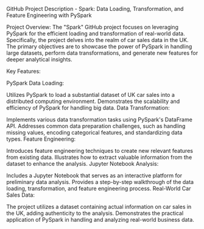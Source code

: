 GitHub Project Description - Spark: Data Loading, Transformation, and Feature Engineering with PySpark

Project Overview:
The "Spark" GitHub project focuses on leveraging PySpark for the efficient loading and transformation of real-world data. Specifically, the project delves into the realm of car sales data in the UK. The primary objectives are to showcase the power of PySpark in handling large datasets, perform data transformations, and generate new features for deeper analytical insights.

Key Features:

PySpark Data Loading:

Utilizes PySpark to load a substantial dataset of UK car sales into a distributed computing environment.
Demonstrates the scalability and efficiency of PySpark for handling big data.
Data Transformation:

Implements various data transformation tasks using PySpark's DataFrame API.
Addresses common data preparation challenges, such as handling missing values, encoding categorical features, and standardizing data types.
Feature Engineering:

Introduces feature engineering techniques to create new relevant features from existing data.
Illustrates how to extract valuable information from the dataset to enhance the analysis.
Jupyter Notebook Analysis:

Includes a Jupyter Notebook that serves as an interactive platform for preliminary data analysis.
Provides a step-by-step walkthrough of the data loading, transformation, and feature engineering process.
Real-World Car Sales Data:

The project utilizes a dataset containing actual information on car sales in the UK, adding authenticity to the analysis.
Demonstrates the practical application of PySpark in handling and analyzing real-world business data.
